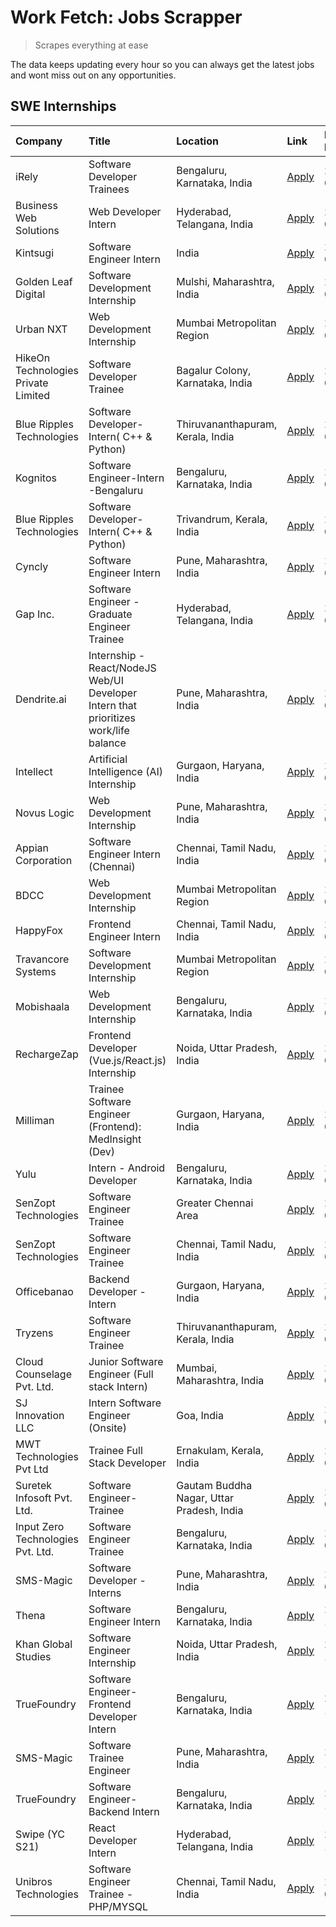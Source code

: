 # Work Fetch: Jobs Scrapper
> Scrapes everything at ease

The data keeps updating every hour so you can always get the latest jobs and wont miss out on any opportunities.

## SWE Internships
<!--START_SECTION:workfetch-->
| Company                             | Title                                                                                | Location                                  | Link                                                                                                                                                                                                                                                                                              | Date Posted   |
|:------------------------------------|:-------------------------------------------------------------------------------------|:------------------------------------------|:--------------------------------------------------------------------------------------------------------------------------------------------------------------------------------------------------------------------------------------------------------------------------------------------------|:--------------|
| iRely                               | Software Developer Trainees                                                          | Bengaluru, Karnataka, India               | [Apply](https://in.linkedin.com/jobs/view/software-developer-trainees-at-irely-3860566039?position=2&pageNum=0&refId=3rJbUoRvnpfbKOxXFa9Vhg%3D%3D&trackingId=BCu2JKee1W8pAHjDhTkfcQ%3D%3D&trk=public_jobs_jserp-result_search-card)                                                               | 2024-03-18    |
| Business Web Solutions              | Web Developer Intern                                                                 | Hyderabad, Telangana, India               | [Apply](https://in.linkedin.com/jobs/view/web-developer-intern-at-business-web-solutions-3860721170?position=45&pageNum=0&refId=3rJbUoRvnpfbKOxXFa9Vhg%3D%3D&trackingId=gc70ExEfh0H3u8C2uT%2Frjg%3D%3D&trk=public_jobs_jserp-result_search-card)                                                  | 2024-03-17    |
| Kintsugi                            | Software Engineer Intern                                                             | India                                     | [Apply](https://in.linkedin.com/jobs/view/software-engineer-intern-at-kintsugi-3857074071?position=59&pageNum=0&refId=3rJbUoRvnpfbKOxXFa9Vhg%3D%3D&trackingId=g6rcL3nY1qxd43gek61oJw%3D%3D&trk=public_jobs_jserp-result_search-card)                                                              | 2024-03-16    |
| Golden Leaf Digital                 | Software Development Internship                                                      | Mulshi, Maharashtra, India                | [Apply](https://in.linkedin.com/jobs/view/software-development-internship-at-golden-leaf-digital-3858085305?position=7&pageNum=0&refId=3rJbUoRvnpfbKOxXFa9Vhg%3D%3D&trackingId=BcI4ohvyjd%2FjFar98YYs5g%3D%3D&trk=public_jobs_jserp-result_search-card)                                           | 2024-03-15    |
| Urban NXT                           | Web Development Internship                                                           | Mumbai Metropolitan Region                | [Apply](https://in.linkedin.com/jobs/view/web-development-internship-at-urban-nxt-3858090142?position=51&pageNum=0&refId=3rJbUoRvnpfbKOxXFa9Vhg%3D%3D&trackingId=sE8SPMSmSQLf5ZZsYJ5%2F1w%3D%3D&trk=public_jobs_jserp-result_search-card)                                                         | 2024-03-15    |
| HikeOn Technologies Private Limited | Software Developer Trainee                                                           | Bagalur Colony, Karnataka, India          | [Apply](https://in.linkedin.com/jobs/view/software-developer-trainee-at-hikeon-technologies-private-limited-3856800277?position=52&pageNum=0&refId=3rJbUoRvnpfbKOxXFa9Vhg%3D%3D&trackingId=xJOshdb2wXeNCOYzIcPNAg%3D%3D&trk=public_jobs_jserp-result_search-card)                                 | 2024-03-15    |
| Blue Ripples Technologies           | Software Developer- Intern( C++ & Python)                                            | Thiruvananthapuram, Kerala, India         | [Apply](https://in.linkedin.com/jobs/view/software-developer-intern-c%2B%2B-python-at-blue-ripples-technologies-3855594494?position=32&pageNum=0&refId=3rJbUoRvnpfbKOxXFa9Vhg%3D%3D&trackingId=TahNFZqKoJWDmOCAZiypiQ%3D%3D&trk=public_jobs_jserp-result_search-card)                             | 2024-03-14    |
| Kognitos                            | Software Engineer-Intern -Bengaluru                                                  | Bengaluru, Karnataka, India               | [Apply](https://in.linkedin.com/jobs/view/software-engineer-intern-bengaluru-at-kognitos-3855361239?position=10&pageNum=0&refId=3rJbUoRvnpfbKOxXFa9Vhg%3D%3D&trackingId=7cibxwQlrpTAXb83TpUP9w%3D%3D&trk=public_jobs_jserp-result_search-card)                                                    | 2024-03-13    |
| Blue Ripples Technologies           | Software Developer- Intern( C++  & Python)                                           | Trivandrum, Kerala, India                 | [Apply](https://in.linkedin.com/jobs/view/software-developer-intern-c%2B%2B-python-at-blue-ripples-technologies-3856150730?position=36&pageNum=0&refId=3rJbUoRvnpfbKOxXFa9Vhg%3D%3D&trackingId=Fdx9FgUDVLRP%2FN2YPIxIdQ%3D%3D&trk=public_jobs_jserp-result_search-card)                           | 2024-03-13    |
| Cyncly                              | Software Engineer Intern                                                             | Pune, Maharashtra, India                  | [Apply](https://in.linkedin.com/jobs/view/software-engineer-intern-at-cyncly-3853990178?position=42&pageNum=0&refId=3rJbUoRvnpfbKOxXFa9Vhg%3D%3D&trackingId=eN0A5eUe9MNM97sXAz553g%3D%3D&trk=public_jobs_jserp-result_search-card)                                                                | 2024-03-13    |
| Gap Inc.                            | Software Engineer - Graduate Engineer Trainee                                        | Hyderabad, Telangana, India               | [Apply](https://in.linkedin.com/jobs/view/software-engineer-graduate-engineer-trainee-at-gap-inc-3853818960?position=8&pageNum=0&refId=3rJbUoRvnpfbKOxXFa9Vhg%3D%3D&trackingId=bIbkUaURISlaubVWLXss%2Fg%3D%3D&trk=public_jobs_jserp-result_search-card)                                           | 2024-03-12    |
| Dendrite.ai                         | Internship - React/NodeJS Web/UI Developer Intern that prioritizes work/life balance | Pune, Maharashtra, India                  | [Apply](https://in.linkedin.com/jobs/view/internship-react-nodejs-web-ui-developer-intern-that-prioritizes-work-life-balance-at-dendrite-ai-3853583200?position=49&pageNum=0&refId=3rJbUoRvnpfbKOxXFa9Vhg%3D%3D&trackingId=uo2Xunc9OYuGw0RxuEiCnw%3D%3D&trk=public_jobs_jserp-result_search-card) | 2024-03-12    |
| Intellect                           | Artificial Intelligence (AI) Internship                                              | Gurgaon, Haryana, India                   | [Apply](https://in.linkedin.com/jobs/view/artificial-intelligence-ai-internship-at-intellect-3853356821?position=58&pageNum=0&refId=3rJbUoRvnpfbKOxXFa9Vhg%3D%3D&trackingId=OAYUyAz5PBuY1tTkvo5cGg%3D%3D&trk=public_jobs_jserp-result_search-card)                                                | 2024-03-11    |
| Novus Logic                         | Web Development Internship                                                           | Pune, Maharashtra, India                  | [Apply](https://in.linkedin.com/jobs/view/web-development-internship-at-novus-logic-3850815684?position=50&pageNum=0&refId=3rJbUoRvnpfbKOxXFa9Vhg%3D%3D&trackingId=JYD45WdnmIfr6sCZg0bjNA%3D%3D&trk=public_jobs_jserp-result_search-card)                                                         | 2024-03-08    |
| Appian Corporation                  | Software Engineer Intern (Chennai)                                                   | Chennai, Tamil Nadu, India                | [Apply](https://in.linkedin.com/jobs/view/software-engineer-intern-chennai-at-appian-corporation-3848335036?position=5&pageNum=0&refId=3rJbUoRvnpfbKOxXFa9Vhg%3D%3D&trackingId=oQkVkf6wh4J00sSAMDbm1w%3D%3D&trk=public_jobs_jserp-result_search-card)                                             | 2024-03-07    |
| BDCC                                | Web Development Internship                                                           | Mumbai Metropolitan Region                | [Apply](https://in.linkedin.com/jobs/view/web-development-internship-at-bdcc-3849712398?position=43&pageNum=0&refId=3rJbUoRvnpfbKOxXFa9Vhg%3D%3D&trackingId=XQgB2vLYjsQY6qJAQ0wnpw%3D%3D&trk=public_jobs_jserp-result_search-card)                                                                | 2024-03-07    |
| HappyFox                            | Frontend Engineer Intern                                                             | Chennai, Tamil Nadu, India                | [Apply](https://in.linkedin.com/jobs/view/frontend-engineer-intern-at-happyfox-3848357951?position=46&pageNum=0&refId=3rJbUoRvnpfbKOxXFa9Vhg%3D%3D&trackingId=NrboQ%2Bp25WXSb0XC51MDrQ%3D%3D&trk=public_jobs_jserp-result_search-card)                                                            | 2024-03-07    |
| Travancore Systems                  | Software Development Internship                                                      | Mumbai Metropolitan Region                | [Apply](https://in.linkedin.com/jobs/view/software-development-internship-at-travancore-systems-3847706952?position=14&pageNum=0&refId=3rJbUoRvnpfbKOxXFa9Vhg%3D%3D&trackingId=ek5OUEVzMNKJzGv0%2F6v77Q%3D%3D&trk=public_jobs_jserp-result_search-card)                                           | 2024-03-05    |
| Mobishaala                          | Web Development Internship                                                           | Bengaluru, Karnataka, India               | [Apply](https://in.linkedin.com/jobs/view/web-development-internship-at-mobishaala-3847710287?position=22&pageNum=0&refId=3rJbUoRvnpfbKOxXFa9Vhg%3D%3D&trackingId=M%2FFQ8ednIG5AXCU7EEH63Q%3D%3D&trk=public_jobs_jserp-result_search-card)                                                        | 2024-03-05    |
| RechargeZap                         | Frontend Developer  (Vue.js/React.js) Internship                                     | Noida, Uttar Pradesh, India               | [Apply](https://in.linkedin.com/jobs/view/frontend-developer-vue-js-react-js-internship-at-rechargezap-3847708827?position=34&pageNum=0&refId=3rJbUoRvnpfbKOxXFa9Vhg%3D%3D&trackingId=IjC8qRjahmYNVvxmtW5qLg%3D%3D&trk=public_jobs_jserp-result_search-card)                                      | 2024-03-05    |
| Milliman                            | Trainee Software Engineer (Frontend): MedInsight (Dev)                               | Gurgaon, Haryana, India                   | [Apply](https://in.linkedin.com/jobs/view/trainee-software-engineer-frontend-medinsight-dev-at-milliman-3792874280?position=11&pageNum=0&refId=3rJbUoRvnpfbKOxXFa9Vhg%3D%3D&trackingId=vB1FNdg0C8J%2FXv5JBoqULA%3D%3D&trk=public_jobs_jserp-result_search-card)                                   | 2024-03-01    |
| Yulu                                | Intern - Android Developer                                                           | Bengaluru, Karnataka, India               | [Apply](https://in.linkedin.com/jobs/view/intern-android-developer-at-yulu-3834459982?position=53&pageNum=0&refId=3rJbUoRvnpfbKOxXFa9Vhg%3D%3D&trackingId=8VHpfrJP23n9NCNEO0JUXQ%3D%3D&trk=public_jobs_jserp-result_search-card)                                                                  | 2024-02-19    |
| SenZopt Technologies                | Software Engineer Trainee                                                            | Greater Chennai Area                      | [Apply](https://in.linkedin.com/jobs/view/software-engineer-trainee-at-senzopt-technologies-3827688781?position=39&pageNum=0&refId=3rJbUoRvnpfbKOxXFa9Vhg%3D%3D&trackingId=pOXXVA9CEaqRPs3DeLBc6A%3D%3D&trk=public_jobs_jserp-result_search-card)                                                 | 2024-02-12    |
| SenZopt Technologies                | Software Engineer Trainee                                                            | Chennai, Tamil Nadu, India                | [Apply](https://in.linkedin.com/jobs/view/software-engineer-trainee-at-senzopt-technologies-3827686880?position=56&pageNum=0&refId=3rJbUoRvnpfbKOxXFa9Vhg%3D%3D&trackingId=k4bgsRYyHqC2gkfqU6YgGw%3D%3D&trk=public_jobs_jserp-result_search-card)                                                 | 2024-02-12    |
| Officebanao                         | Backend Developer - Intern                                                           | Gurgaon, Haryana, India                   | [Apply](https://in.linkedin.com/jobs/view/backend-developer-intern-at-officebanao-3814263731?position=29&pageNum=0&refId=3rJbUoRvnpfbKOxXFa9Vhg%3D%3D&trackingId=RfZ1cqwJaOS1wZLDQx%2FyCw%3D%3D&trk=public_jobs_jserp-result_search-card)                                                         | 2024-01-31    |
| Tryzens                             | Software Engineer Trainee                                                            | Thiruvananthapuram, Kerala, India         | [Apply](https://in.linkedin.com/jobs/view/software-engineer-trainee-at-tryzens-3809363491?position=40&pageNum=0&refId=3rJbUoRvnpfbKOxXFa9Vhg%3D%3D&trackingId=mJ%2B47CLMB1DwBrY8yuCHsw%3D%3D&trk=public_jobs_jserp-result_search-card)                                                            | 2024-01-18    |
| Cloud Counselage Pvt. Ltd.          | Junior Software Engineer (Full stack Intern)                                         | Mumbai, Maharashtra, India                | [Apply](https://in.linkedin.com/jobs/view/junior-software-engineer-full-stack-intern-at-cloud-counselage-pvt-ltd-3803132814?position=28&pageNum=0&refId=3rJbUoRvnpfbKOxXFa9Vhg%3D%3D&trackingId=YlSdaa4aflZP0IQsLFJNMg%3D%3D&trk=public_jobs_jserp-result_search-card)                            | 2024-01-11    |
| SJ Innovation LLC                   | Intern Software Engineer (Onsite)                                                    | Goa, India                                | [Apply](https://in.linkedin.com/jobs/view/intern-software-engineer-onsite-at-sj-innovation-llc-3799959011?position=47&pageNum=0&refId=3rJbUoRvnpfbKOxXFa9Vhg%3D%3D&trackingId=lqkmgI2h%2BpHD9ygcxRmlhQ%3D%3D&trk=public_jobs_jserp-result_search-card)                                            | 2024-01-11    |
| MWT Technologies Pvt Ltd            | Trainee Full Stack Developer                                                         | Ernakulam, Kerala, India                  | [Apply](https://in.linkedin.com/jobs/view/trainee-full-stack-developer-at-mwt-technologies-pvt-ltd-3800921715?position=12&pageNum=0&refId=3rJbUoRvnpfbKOxXFa9Vhg%3D%3D&trackingId=hTZEjpss3oduMiVqcMMfXQ%3D%3D&trk=public_jobs_jserp-result_search-card)                                          | 2024-01-09    |
| Suretek Infosoft Pvt. Ltd.          | Software Engineer-Trainee                                                            | Gautam Buddha Nagar, Uttar Pradesh, India | [Apply](https://in.linkedin.com/jobs/view/software-engineer-trainee-at-suretek-infosoft-pvt-ltd-3800934643?position=24&pageNum=0&refId=3rJbUoRvnpfbKOxXFa9Vhg%3D%3D&trackingId=Inji%2FjckW0wCN56uLspa%2FA%3D%3D&trk=public_jobs_jserp-result_search-card)                                         | 2024-01-09    |
| Input Zero Technologies Pvt. Ltd.   | Software Engineer Trainee                                                            | Bengaluru, Karnataka, India               | [Apply](https://in.linkedin.com/jobs/view/software-engineer-trainee-at-input-zero-technologies-pvt-ltd-3800927643?position=31&pageNum=0&refId=3rJbUoRvnpfbKOxXFa9Vhg%3D%3D&trackingId=t%2BGGK5IwgC0moYT3lGfuqQ%3D%3D&trk=public_jobs_jserp-result_search-card)                                    | 2024-01-09    |
| SMS-Magic                           | Software Developer -Interns                                                          | Pune, Maharashtra, India                  | [Apply](https://in.linkedin.com/jobs/view/software-developer-interns-at-sms-magic-3799485343?position=38&pageNum=0&refId=3rJbUoRvnpfbKOxXFa9Vhg%3D%3D&trackingId=5zYXeok91RF%2BLB7Hh0lCBQ%3D%3D&trk=public_jobs_jserp-result_search-card)                                                         | 2024-01-05    |
| Thena                               | Software Engineer Intern                                                             | Bengaluru, Karnataka, India               | [Apply](https://in.linkedin.com/jobs/view/software-engineer-intern-at-thena-3778731751?position=20&pageNum=0&refId=3rJbUoRvnpfbKOxXFa9Vhg%3D%3D&trackingId=x%2BsAMOYcMVbU7CXws4PAKQ%3D%3D&trk=public_jobs_jserp-result_search-card)                                                               | 2023-12-05    |
| Khan Global Studies                 | Software Engineer Internship                                                         | Noida, Uttar Pradesh, India               | [Apply](https://in.linkedin.com/jobs/view/software-engineer-internship-at-khan-global-studies-3766942197?position=60&pageNum=0&refId=3rJbUoRvnpfbKOxXFa9Vhg%3D%3D&trackingId=AXySvUKsg%2BjFB7nWXlXYZw%3D%3D&trk=public_jobs_jserp-result_search-card)                                             | 2023-11-27    |
| TrueFoundry                         | Software Engineer- Frontend Developer Intern                                         | Bengaluru, Karnataka, India               | [Apply](https://in.linkedin.com/jobs/view/software-engineer-frontend-developer-intern-at-truefoundry-3790095058?position=19&pageNum=0&refId=3rJbUoRvnpfbKOxXFa9Vhg%3D%3D&trackingId=rPVrPQPOygaUAc3C12gIeg%3D%3D&trk=public_jobs_jserp-result_search-card)                                        | 2023-11-24    |
| SMS-Magic                           | Software Trainee Engineer                                                            | Pune, Maharashtra, India                  | [Apply](https://in.linkedin.com/jobs/view/software-trainee-engineer-at-sms-magic-3761409781?position=30&pageNum=0&refId=3rJbUoRvnpfbKOxXFa9Vhg%3D%3D&trackingId=lJpKn%2BF2WSm6l0mpqsrxAA%3D%3D&trk=public_jobs_jserp-result_search-card)                                                          | 2023-11-16    |
| TrueFoundry                         | Software Engineer-Backend Intern                                                     | Bengaluru, Karnataka, India               | [Apply](https://in.linkedin.com/jobs/view/software-engineer-backend-intern-at-truefoundry-3779508170?position=33&pageNum=0&refId=3rJbUoRvnpfbKOxXFa9Vhg%3D%3D&trackingId=bbrNk%2Fc2tMfEFBjEhSrsLQ%3D%3D&trk=public_jobs_jserp-result_search-card)                                                 | 2023-11-10    |
| Swipe (YC S21)                      | React Developer Intern                                                               | Hyderabad, Telangana, India               | [Apply](https://in.linkedin.com/jobs/view/react-developer-intern-at-swipe-yc-s21-3737600089?position=21&pageNum=0&refId=3rJbUoRvnpfbKOxXFa9Vhg%3D%3D&trackingId=kbzDromMVSpVSCW8kz8l6w%3D%3D&trk=public_jobs_jserp-result_search-card)                                                            | 2023-10-13    |
| Unibros Technologies                | Software Engineer Trainee - PHP/MYSQL                                                | Chennai, Tamil Nadu, India                | [Apply](https://in.linkedin.com/jobs/view/software-engineer-trainee-php-mysql-at-unibros-technologies-3656599241?position=41&pageNum=0&refId=3rJbUoRvnpfbKOxXFa9Vhg%3D%3D&trackingId=L%2FlLuKWngyCiPO1y%2Fi0xNw%3D%3D&trk=public_jobs_jserp-result_search-card)                                   | 2023-06-12    |
<!--END_SECTION:workfetch-->
